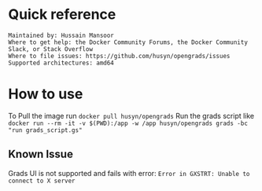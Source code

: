 # Quick reference

    Maintained by: Hussain Mansoor
    Where to get help: the Docker Community Forums, the Docker Community Slack, or Stack Overflow
    Where to file issues: https://github.com/husyn/opengrads/issues
    Supported architectures: amd64

# How to use
To Pull the image run `docker pull husyn/opengrads`
Run the grads script like `docker run --rm -it -v $(PWD):/app -w /app husyn/opengrads grads -bc "run grads_script.gs"`

## Known Issue
Grads UI is not supported and fails with error: `Error in GXSTRT: Unable to connect to X server`

